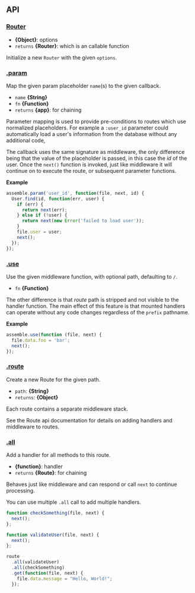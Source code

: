 
## API
### [Router](https://jonschlinkert/en-route/blob/master/lib/index.js#L24)

* **{Object}**: options
* `returns` **{Router}**: which is an callable function

Initialize a new `Router` with the given `options`.

### [.param](https://jonschlinkert/en-route/blob/master/lib/index.js#L83)

Map the given param placeholder `name`(s) to the given callback.

* `name` **{String}**
* `fn` **{Function}**
* `returns` **{app}**: for chaining

Parameter mapping is used to provide pre-conditions to routes which use normalized placeholders. For example a `:user_id` parameter could automatically load a user's information from the database without any additional code,

The callback uses the same signature as middleware, the only difference being that the value of the placeholder is passed, in this case the _id_ of the user. Once the `next()` function is invoked, just like middleware it will continue on to execute the route, or subsequent parameter functions.

**Example**

```js
assemble.param('user_id', function(file, next, id) {
  User.find(id, function(err, user) {
    if (err) {
      return next(err);
    } else if (!user) {
      return next(new Error('failed to load user'));
    }
    file.user = user;
    next();
  });
});
```

### [.use](https://jonschlinkert/en-route/blob/master/lib/index.js#L388)

Use the given middleware function, with optional path, defaulting to `/`.

* `fn` **{Function}**

The other difference is that _route_ path is stripped and not visible to the handler function. The main effect of this feature is that mounted handlers can operate without any code changes regardless of the `prefix` pathname.

**Example**

```js
assemble.use(function (file, next) {
  file.data.foo = 'bar';
  next();
});
```

### [.route](https://jonschlinkert/en-route/blob/master/lib/index.js#L447)

Create a new Route for the given path.

* `path`: **{String}**
* `returns`: **{Object}**

Each route contains a separate middleware stack.

See the Route api documentation for details on adding handlers
and middleware to routes.



### [.all](https://jonschlinkert/en-route/blob/master/lib/route.js#L114)

Add a handler for all methods to this route.

* **{function}**: handler
* `returns` **{Route}**: for chaining

Behaves just like middleware and can respond or call `next`
to continue processing.

You can use multiple `.all` call to add multiple handlers.

```js
function checkSomething(file, next) {
  next();
};

function validateUser(file, next) {
  next();
};

route
  .all(validateUser)
  .all(checkSomething)
  .get(function(file, next) {
    file.data.message = "Hello, World!";
  });
```
